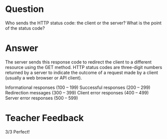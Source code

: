 # Question

Who sends the HTTP status code: the client or the server? What is the point of the status code?

# Answer
The server sends this response code to redirect the client to a different resource using the GET method. 
HTTP status codes are three-digit numbers returned by a server to indicate the outcome of a request made by a client (usually a web browser or API client). 

Informational responses (100 – 199)
Successful responses (200 – 299)
Redirection messages (300 – 399)
Client error responses (400 – 499)
Server error responses (500 – 599)

# Teacher Feedback
3/3
Perfect!
